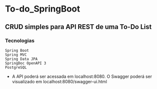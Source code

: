# To-do_SpringBoot

## CRUD simples para API REST de uma To-Do List

### Tecnologias

    Spring Boot
    Spring MVC
    Spring Data JPA
    SpringDoc OpenAPI 3
    PostgreSQL


- A API poderá ser acessada em localhost:8080. O Swagger poderá ser visualizado em localhost:8080/swagger-ui.html

